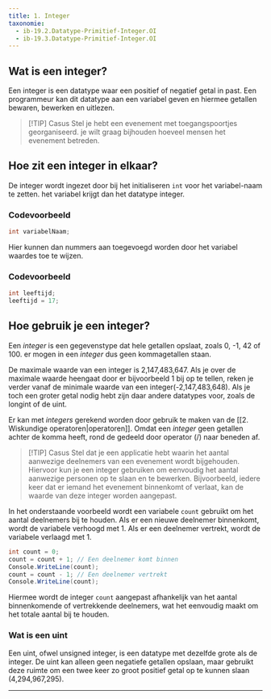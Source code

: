 ```yaml
---
title: 1. Integer
taxonomie:
  - ib-19.2.Datatype-Primitief-Integer.OI
  - ib-19.3.Datatype-Primitief-Integer.OI
---
```


## Wat is een integer?
Een integer is een datatype waar een positief of negatief getal in past. Een programmeur kan dit datatype aan een variabel geven en hiermee getallen bewaren, bewerken en uitlezen.

> [!TIP] Casus
> Stel je hebt een evenement met toegangspoortjes georganiseerd. je wilt graag bijhouden hoeveel mensen het evenement betreden.  
## Hoe zit een integer in elkaar?
De integer wordt ingezet door bij het initialiseren `int` voor het variabel-naam te zetten. het variabel krijgt dan het datatype integer.

### Codevoorbeeld
```C#
int variabelNaam;
```

Hier kunnen dan nummers aan toegevoegd worden door het variabel waardes toe te wijzen.

### Codevoorbeeld
```C#
int leeftijd;
leeftijd = 17;
```
## Hoe gebruik je een integer?
Een _integer_ is een gegevenstype dat hele getallen opslaat, zoals 0, -1, 42 of 100. er mogen in een _integer_ dus geen kommagetallen staan. 

De maximale waarde van een integer is 2,147,483,647. Als je over de maximale waarde heengaat door er bijvoorbeeld 1 bij op te tellen, reken je verder vanaf de minimale waarde van een integer(-2,147,483,648). Als je toch een groter getal nodig hebt zijn daar andere datatypes voor, zoals de longint of de uint.

Er kan met _integers_ gerekend worden door gebruik te maken van de [[2. Wiskundige operatoren|operatoren]].  Omdat een _integer_ geen getallen achter de komma heeft, rond de gedeeld door operator (/) naar beneden af.


> [!TIP] Casus
Stel dat je een applicatie hebt waarin het aantal aanwezige deelnemers van een evenement wordt bijgehouden. Hiervoor kun je een integer gebruiken om eenvoudig het aantal aanwezige personen op te slaan en te bewerken. Bijvoorbeeld, iedere keer dat er iemand het evenement binnenkomt of verlaat, kan de waarde van deze integer worden aangepast.

In het onderstaande voorbeeld wordt een variabele `count` gebruikt om het aantal deelnemers bij te houden. Als er een nieuwe deelnemer binnenkomt, wordt de variabele verhoogd met 1. Als er een deelnemer vertrekt, wordt de variabele verlaagd met 1.

```C#
int count = 0; 
count = count + 1; // Een deelnemer komt binnen 
Console.WriteLine(count); 
count = count - 1; // Een deelnemer vertrekt 
Console.WriteLine(count);
```
Hiermee wordt de integer `count` aangepast afhankelijk van het aantal binnenkomende of vertrekkende deelnemers, wat het eenvoudig maakt om het totale aantal bij te houden.

### Wat is een uint 
Een uint, ofwel unsigned integer, is een datatype met dezelfde grote als de integer. De uint kan alleen geen negatiefe getallen opslaan, maar gebruikt deze ruimte om een twee keer zo groot positief getal op te kunnen slaan (4,294,967,295).

---
